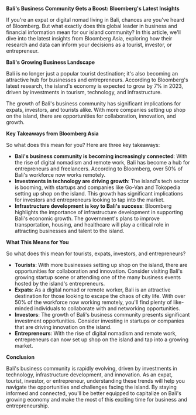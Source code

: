 **Bali's Business Community Gets a Boost: Bloomberg's Latest Insights**

If you're an expat or digital nomad living in Bali, chances are you've heard of Bloomberg. But what exactly does this global leader in business and financial information mean for our island community? In this article, we'll dive into the latest insights from Bloomberg Asia, exploring how their research and data can inform your decisions as a tourist, investor, or entrepreneur.

**Bali's Growing Business Landscape**

Bali is no longer just a popular tourist destination; it's also becoming an attractive hub for businesses and entrepreneurs. According to Bloomberg's latest research, the island's economy is expected to grow by 7% in 2023, driven by investments in tourism, technology, and infrastructure.

The growth of Bali's business community has significant implications for expats, investors, and tourists alike. With more companies setting up shop on the island, there are opportunities for collaboration, innovation, and growth.

**Key Takeaways from Bloomberg Asia**

So what does this mean for you? Here are three key takeaways:

*   **Bali's business community is becoming increasingly connected**: With the rise of digital nomadism and remote work, Bali has become a hub for entrepreneurs and freelancers. According to Bloomberg, over 50% of Bali's workforce now works remotely.
*   **Investments in technology are driving growth**: The island's tech sector is booming, with startups and companies like Go-Van and Tokopedia setting up shop on the island. This growth has significant implications for investors and entrepreneurs looking to tap into the market.
*   **Infrastructure development is key to Bali's success**: Bloomberg highlights the importance of infrastructure development in supporting Bali's economic growth. The government's plans to improve transportation, housing, and healthcare will play a critical role in attracting businesses and talent to the island.

**What This Means for You**

So what does this mean for tourists, expats, investors, and entrepreneurs?

*   **Tourists**: With more businesses setting up shop on the island, there are opportunities for collaboration and innovation. Consider visiting Bali's growing startup scene or attending one of the many business events hosted by the island's entrepreneurs.
*   **Expats**: As a digital nomad or remote worker, Bali is an attractive destination for those looking to escape the chaos of city life. With over 50% of the workforce now working remotely, you'll find plenty of like-minded individuals to collaborate with and networking opportunities.
*   **Investors**: The growth of Bali's business community presents significant investment opportunities. Consider investing in startups or companies that are driving innovation on the island.
*   **Entrepreneurs**: With the rise of digital nomadism and remote work, entrepreneurs can now set up shop on the island and tap into a growing market.

**Conclusion**

Bali's business community is rapidly evolving, driven by investments in technology, infrastructure development, and innovation. As an expat, tourist, investor, or entrepreneur, understanding these trends will help you navigate the opportunities and challenges facing the island. By staying informed and connected, you'll be better equipped to capitalize on Bali's growing economy and make the most of this exciting time for business and entrepreneurship.
